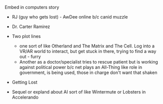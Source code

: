 Embed in computers story

* RJ (guy who gets lost) - AwDee online b/c canid muzzle
* Dr. Carter Ramirez

* Two plot lines
  * one sort of like Otherland and The Matrix and The Cell.  Log into a VR/AR world to interact, but get stuck in there, trying to find a way out - furry
  * Another as a doctor/specialist tries to rescue patient but is working against political power b/c net plays an All-Thing like role in government, is being used, those in charge don't want that shaken
* Getting Lost
* Sequel or expland about AI sort of like Wintermute or Lobsters in Accelerando
